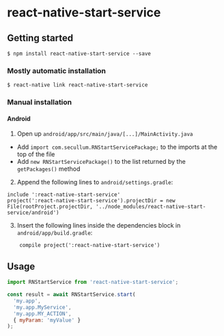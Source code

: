 # react-native-start-service

## Getting started

`$ npm install react-native-start-service --save`

### Mostly automatic installation

`$ react-native link react-native-start-service`

### Manual installation

#### Android

1. Open up `android/app/src/main/java/[...]/MainActivity.java`

  - Add `import com.secullum.RNStartServicePackage;` to the imports at the top of the file
  - Add `new RNStartServicePackage()` to the list returned by the `getPackages()` method

2. Append the following lines to `android/settings.gradle`:

  ```
  include ':react-native-start-service'
  project(':react-native-start-service').projectDir = new File(rootProject.projectDir, '../node_modules/react-native-start-service/android')
  ```

3. Insert the following lines inside the dependencies block in `android/app/build.gradle`:

  ```
      compile project(':react-native-start-service')
  ```

## Usage

```javascript
import RNStartService from 'react-native-start-service';

const result = await RNStartService.start(
  'my.app',
  'my.app.MyService',
  'my.app.MY_ACTION',
  { myParam: 'myValue' }
);
```
